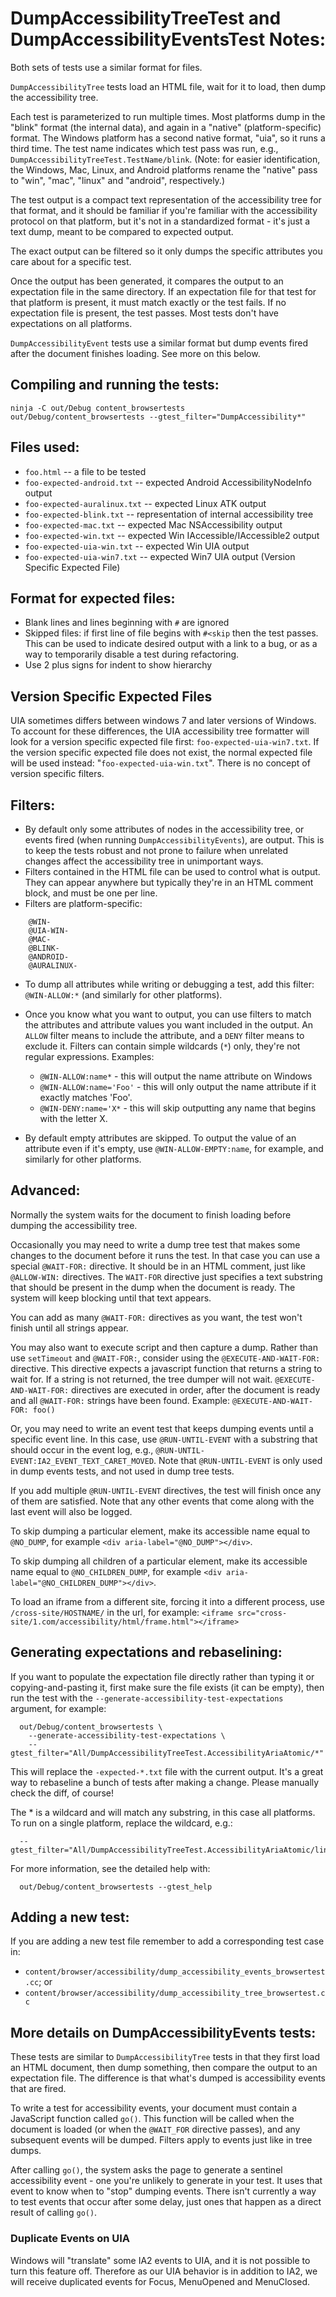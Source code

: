 # DumpAccessibilityTreeTest and DumpAccessibilityEventsTest Notes:

Both sets of tests use a similar format for files.

`DumpAccessibilityTree` tests load an HTML file, wait for it to load, then
dump the accessibility tree.

Each test is parameterized to run multiple times.  Most platforms dump in the
"blink" format (the internal data), and again in a "native" (platform-specific)
format.  The Windows platform has a second native format, "uia", so it runs a
third time.  The test name indicates which test pass was run, e.g.,
`DumpAccessibilityTreeTest.TestName/blink`.  (Note: for easier identification,
the Windows, Mac, Linux, and Android platforms rename the "native" pass to
"win", "mac", "linux" and "android", respectively.)

The test output is a compact text representation of the accessibility tree
for that format, and it should be familiar if you're familiar with the
accessibility protocol on that platform, but it's not in a standardized
format - it's just a text dump, meant to be compared to expected output.

The exact output can be filtered so it only dumps the specific attributes
you care about for a specific test.

Once the output has been generated, it compares the output to an expectation
file in the same directory. If an expectation file for that test for that
platform is present, it must match exactly or the test fails. If no
expectation file is present, the test passes. Most tests don't have
expectations on all platforms.

`DumpAccessibilityEvent` tests use a similar format but dump events fired after
the document finishes loading. See more on this below.

## Compiling and running the tests:
```
ninja -C out/Debug content_browsertests
out/Debug/content_browsertests --gtest_filter="DumpAccessibility*"
```

## Files used:

* `foo.html` -- a file to be tested
* `foo-expected-android.txt` -- expected Android AccessibilityNodeInfo output
* `foo-expected-auralinux.txt` -- expected Linux ATK output
* `foo-expected-blink.txt` -- representation of internal accessibility tree
* `foo-expected-mac.txt` -- expected Mac NSAccessibility output
* `foo-expected-win.txt` -- expected Win IAccessible/IAccessible2 output
* `foo-expected-uia-win.txt` -- expected Win UIA output
* `foo-expected-uia-win7.txt` -- expected Win7 UIA output (Version Specific
  Expected File)

## Format for expected files:

* Blank lines and lines beginning with `#` are ignored
* Skipped files: if first line of file begins with `#<skip` then the
  test passes. This can be used to indicate desired output with a link
  to a bug, or as a way to temporarily disable a test during refactoring.
* Use 2 plus signs for indent to show hierarchy

## Version Specific Expected Files

UIA sometimes differs between windows 7 and later versions of
Windows. To account for these differences, the UIA accessibility
tree formatter will look for a version specific expected file first:
`foo-expected-uia-win7.txt`. If the version specific expected file
does not exist, the normal expected file will be used instead:
"`foo-expected-uia-win.txt`". There is no concept of version
specific filters.

## Filters:

* By default only some attributes of nodes in the accessibility tree, or
  events fired (when running `DumpAccessibilityEvents`), are output.
  This is to keep the tests robust and not prone to failure when unrelated
  changes affect the accessibility tree in unimportant ways.
* Filters contained in the HTML file can be used to control what is output.
  They can appear anywhere but typically they're in an HTML comment block,
  and must be one per line.
* Filters are platform-specific:
```
    @WIN-
    @UIA-WIN-
    @MAC-
    @BLINK-
    @ANDROID-
    @AURALINUX-
```
* To dump all attributes while writing or debugging a test, add this filter:
  `@WIN-ALLOW:*` (and similarly for other platforms).
* Once you know what you want to output, you can use filters to match the
  attributes and attribute values you want included in the output. An
  `ALLOW` filter means to include the attribute, and a `DENY` filter means to
  exclude it. Filters can contain simple wildcards (`*`) only, they're not
  regular expressions. Examples:

  - `@WIN-ALLOW:name*` - this will output the name attribute on Windows
  - `@WIN-ALLOW:name='Foo'` - this will only output the name attribute if it
    exactly matches 'Foo'.
  - `@WIN-DENY:name='X*` - this will skip outputting any name that begins with
    the letter X.

* By default empty attributes are skipped. To output the value of an attribute
  even if it's empty, use `@WIN-ALLOW-EMPTY:name`, for example, and similarly
  for other platforms.


## Advanced:

Normally the system waits for the document to finish loading before dumping
the accessibility tree.

Occasionally you may need to write a dump tree test that makes some changes to
the document before it runs the test. In that case you can use a special
`@WAIT-FOR:` directive. It should be in an HTML comment, just like
`@ALLOW-WIN:` directives. The `WAIT-FOR` directive just specifies a text
substring that should be present in the dump when the document is ready. The
system will keep blocking until that text appears.

You can add as many `@WAIT-FOR:` directives as you want, the test won't finish
until all strings appear.

You may also want to execute script and then capture a dump. Rather than use
`setTimeout` and `@WAIT-FOR:`, consider using the `@EXECUTE-AND-WAIT-FOR:`
directive. This directive expects a javascript function that returns a string to
wait for. If a string is not returned, the tree dumper will not wait.
`@EXECUTE-AND-WAIT-FOR:` directives are executed in order, after the document is
ready and all `@WAIT-FOR:` strings have been found.
Example: `@EXECUTE-AND-WAIT-FOR: foo()`

Or, you may need to write an event test that keeps dumping events until a
specific event line. In this case, use `@RUN-UNTIL-EVENT` with a substring that
should occur in the event log, e.g.,
`@RUN-UNTIL-EVENT:IA2_EVENT_TEXT_CARET_MOVED`. Note that `@RUN-UNTIL-EVENT` is
only used in dump events tests, and not used in dump tree tests.

If you add multiple `@RUN-UNTIL-EVENT` directives, the test will finish once any
of them are satisfied. Note that any other events that come along with the last
event will also be logged.

To skip dumping a particular element, make its accessible name equal to
`@NO_DUMP`, for example `<div aria-label="@NO_DUMP"></div>`.

To skip dumping all children of a particular element, make its accessible
name equal to `@NO_CHILDREN_DUMP`, for example
`<div aria-label="@NO_CHILDREN_DUMP"></div>`.

To load an iframe from a different site, forcing it into a different process,
use `/cross-site/HOSTNAME/` in the url, for example:
`<iframe src="cross-site/1.com/accessibility/html/frame.html"></iframe>`

## Generating expectations and rebaselining:

If you want to populate the expectation file directly rather than typing it
or copying-and-pasting it, first make sure the file exists (it can be empty),
then run the test with the `--generate-accessibility-test-expectations`
argument, for example:
```
  out/Debug/content_browsertests \
    --generate-accessibility-test-expectations \
    --gtest_filter="All/DumpAccessibilityTreeTest.AccessibilityAriaAtomic/*"
```
This will replace the `-expected-*.txt` file with the current output. It's
a great way to rebaseline a bunch of tests after making a change. Please
manually check the diff, of course!

The * is a wildcard and will match any substring, in this case all platforms.
To run on a single platform, replace the wildcard, e.g.:
```
  --gtest_filter="All/DumpAccessibilityTreeTest.AccessibilityAriaAtomic/linux"
```

For more information, see the detailed help with:
```
  out/Debug/content_browsertests --gtest_help
```

## Adding a new test:

If you are adding a new test file remember to add a corresponding test case in:
* `content/browser/accessibility/dump_accessibility_events_browsertest.cc`; or
* `content/browser/accessibility/dump_accessibility_tree_browsertest.cc`

## More details on DumpAccessibilityEvents tests:

These tests are similar to `DumpAccessibilityTree` tests in that they first
load an HTML document, then dump something, then compare the output to
an expectation file. The difference is that what's dumped is accessibility
events that are fired.

To write a test for accessibility events, your document must contain a
JavaScript function called `go()`. This function will be called when the
document is loaded (or when the `@WAIT_FOR` directive passes), and any
subsequent events will be dumped. Filters apply to events just like in tree
dumps.

After calling `go()`, the system asks the page to generate a sentinel
accessibility event - one you're unlikely to generate in your test. It uses
that event to know when to "stop" dumping events. There isn't currently a
way to test events that occur after some delay, just ones that happen as
a direct result of calling `go()`.

### Duplicate Events on UIA
Windows will "translate" some IA2 events to UIA, and it is not
possible to turn this feature off. Therefore as our UIA behavior is in addition
to IA2, we will receive duplicated events for Focus, MenuOpened and MenuClosed.
